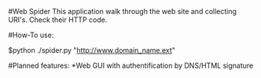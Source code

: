 #Web Spider
This application walk through the web site and collecting URI's.
Check their HTTP code.

#How-To use:

$python ./spider.py "http://www.domain_name.ext"


#Planned features:
*Web GUI with authentification by DNS/HTML signature

